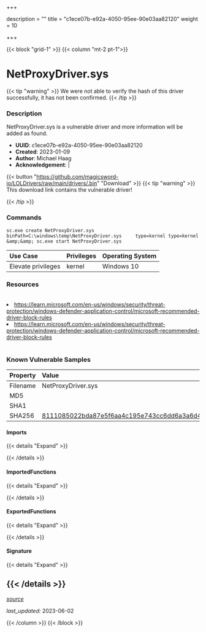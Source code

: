 +++

description = ""
title = "c1ece07b-e92a-4050-95ee-90e03aa82120"
weight = 10

+++


{{< block "grid-1" >}}
{{< column "mt-2 pt-1">}}


# NetProxyDriver.sys


{{< tip "warning" >}}
We were not able to verify the hash of this driver successfully, it has not been confirmed.
{{< /tip >}}


### Description

NetProxyDriver.sys is a vulnerable driver and more information will be added as found.
- **UUID**: c1ece07b-e92a-4050-95ee-90e03aa82120
- **Created**: 2023-01-09
- **Author**: Michael Haag
- **Acknowledgement**:  | [](https://twitter.com/)

{{< button "https://github.com/magicsword-io/LOLDrivers/raw/main/drivers/.bin" "Download" >}}
{{< tip "warning" >}}
This download link contains the vulnerable driver!

{{< /tip >}}

### Commands

```
sc.exe create NetProxyDriver.sys binPath=C:\windows\temp\NetProxyDriver.sys     type=kernel type=kernel &amp;&amp; sc.exe start NetProxyDriver.sys
```


| Use Case | Privileges | Operating System | 
|:---- | ---- | ---- |
| Elevate privileges | kernel | Windows 10 |




### Resources
<br>
<li><a href=" https://learn.microsoft.com/en-us/windows/security/threat-protection/windows-defender-application-control/microsoft-recommended-driver-block-rules"> https://learn.microsoft.com/en-us/windows/security/threat-protection/windows-defender-application-control/microsoft-recommended-driver-block-rules</a></li>
<li><a href="https://learn.microsoft.com/en-us/windows/security/threat-protection/windows-defender-application-control/microsoft-recommended-driver-block-rules">https://learn.microsoft.com/en-us/windows/security/threat-protection/windows-defender-application-control/microsoft-recommended-driver-block-rules</a></li>
<br>

### Known Vulnerable Samples

| Property           | Value |
|:-------------------|:------|
| Filename           | NetProxyDriver.sys |
| MD5                | [](https://www.virustotal.com/gui/file/) |
| SHA1               | [](https://www.virustotal.com/gui/file/) |
| SHA256             | [8111085022bda87e5f6aa4c195e743cc6dd6a3a6d41add475d267dc6b105a69f](https://www.virustotal.com/gui/file/8111085022bda87e5f6aa4c195e743cc6dd6a3a6d41add475d267dc6b105a69f) |


#### Imports
{{< details "Expand" >}}

{{< /details >}}
#### ImportedFunctions
{{< details "Expand" >}}

{{< /details >}}
#### ExportedFunctions
{{< details "Expand" >}}

{{< /details >}}

#### Signature
{{< details "Expand" >}}

{{< /details >}}
-----



[*source*](https://github.com/magicsword-io/LOLDrivers/tree/main/yaml/c1ece07b-e92a-4050-95ee-90e03aa82120.yaml)

*last_updated:* 2023-06-02








{{< /column >}}
{{< /block >}}
